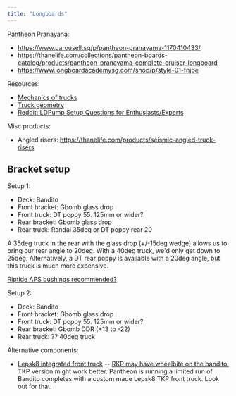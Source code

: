 ```yaml
---
title: "Longboards"
---
```


Pantheon Pranayana:
- https://www.carousell.sg/p/pantheon-pranayama-1170410433/
- https://thanelife.com/collections/pantheon-boards-catalog/products/pantheon-pranayama-complete-cruiser-longboard
- https://www.longboardacademysg.com/shop/p/style-01-fnj6e

Resources:
- [Mechanics of trucks](https://randal.com/faq/)
- [Truck geometry](https://sabretrucks.com/technology/longboard-truck-geometry-guide/)
- [Reddit: LDPump Setup Questions for Enthusiasts/Experts](https://www.reddit.com/r/longboardingDISTANCE/comments/xcczh0/ldpump_setup_questions_for_enthusiastsexperts/)

Misc products:
- Angled risers: https://thanelife.com/products/seismic-angled-truck-risers

## Bracket setup

Setup 1:

- Deck: Bandito
- Front bracket: Gbomb glass drop
- Front truck: DT poppy 55. 125mm or wider?
- Rear bracket: Gbomb glass drop
- Rear truck: Randal 35deg or DT poppy rear 20

A 35deg truck in the rear with the glass drop (+/-15deg wedge) allows us to bring our rear angle to 20deg. With a 40deg truck, we'd only get down to 25deg. Alternatively, a DT rear poppy is available with a 20deg angle, but this truck is much more expensive.

[Riptide APS bushings recommended?](https://www.reddit.com/r/longboarding/comments/11p8em1/first_bracket_setup_unbelievably_stoked/jbzawdd/)

Setup 2:

- Deck: Bandito
- Front bracket: Gbomb glass drop
- Front truck: DT poppy 55. 125mm or wider?
- Rear bracket: Gbomb DDR (+13 to -22)
- Rear truck: ?? 40deg truck

Alternative components:

- [Lepsk8 integrated front truck](https://www.lepsk8.com/product/ldp-integrated-rkp-front-truck-55-degree/) -- [RKP may have wheelbite on the bandito.](https://www.reddit.com/r/longboardingDISTANCE/comments/1akt015/board_recommendations_please_pantheon_bandito_vs/kpp1iaa/) TKP version might work better. Pantheon is running a limited run of Bandito completes with a custom made Lepsk8 TKP front truck. Look out for that.
